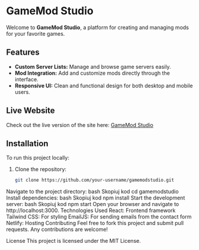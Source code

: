 # GameMod Studio

Welcome to **GameMod Studio**, a platform for creating and managing mods for your favorite games.

## Features

- **Custom Server Lists:** Manage and browse game servers easily.
- **Mod Integration:** Add and customize mods directly through the interface.
- **Responsive UI:** Clean and functional design for both desktop and mobile users.

## Live Website

Check out the live version of the site here: [GameMod Studio](https://gamemodstudio.github.io/gamemodstudio/)

## Installation

To run this project locally:

1. Clone the repository:
   ```bash
   git clone https://github.com/your-username/gamemodstudio.git
Navigate to the project directory:
bash
Skopiuj kod
cd gamemodstudio
Install dependencies:
bash
Skopiuj kod
npm install
Start the development server:
bash
Skopiuj kod
npm start
Open your browser and navigate to http://localhost:3000.
Technologies Used
React: Frontend framework
Tailwind CSS: For styling
EmailJS: For sending emails from the contact form
Netlify: Hosting
Contributing
Feel free to fork this project and submit pull requests. Any contributions are welcome!

License
This project is licensed under the MIT License.
